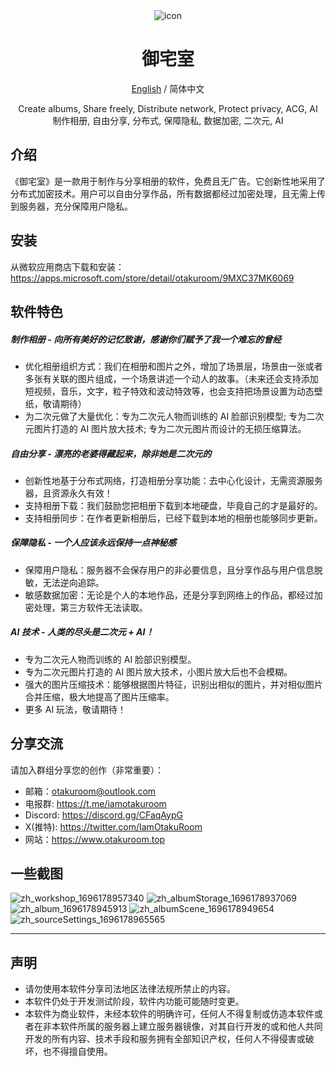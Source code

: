 <div align="center">

<img src="./assets/app_icon.ico" alt="icon"/>

# 御宅室

[English](./README.md) / 简体中文

Create albums, Share freely, Distribute network, Protect privacy, ACG, AI  
制作相册, 自由分享, 分布式, 保障隐私, 数据加密, 二次元, AI

</div>

## 介绍

《御宅室》是一款用于制作与分享相册的软件，免费且无广告。它创新性地采用了分布式加密技术。用户可以自由分享作品，所有数据都经过加密处理，且无需上传到服务器，充分保障用户隐私。

## 安装

从微软应用商店下载和安装：https://apps.microsoft.com/store/detail/otakuroom/9MXC37MK6069

## 软件特色

##### 制作相册 - 向所有美好的记忆致谢，感谢你们赋予了我一个难忘的曾经

- 优化相册组织方式：我们在相册和图片之外，增加了场景层，场景由一张或者多张有关联的图片组成，一个场景讲述一个动人的故事。（未来还会支持添加短视频，音乐，文字，粒子特效和波动特效等，也会支持把场景设置为动态壁纸，敬请期待）
- 为二次元做了大量优化：专为二次元人物而训练的 AI 脸部识别模型; 专为二次元图片打造的 AI 图片放大技术; 专为二次元图片而设计的无损压缩算法。

##### 自由分享 - 漂亮的老婆得藏起来，除非她是二次元的

- 创新性地基于分布式网络，打造相册分享功能：去中心化设计，无需资源服务器，且资源永久有效！
- 支持相册下载：我们鼓励您把相册下载到本地硬盘，毕竟自己的才是最好的。
- 支持相册同步：在作者更新相册后，已经下载到本地的相册也能够同步更新。

##### 保障隐私 - 一个人应该永远保持一点神秘感

- 保障用户隐私：服务器不会保存用户的非必要信息，且分享作品与用户信息脱敏，无法逆向追踪。
- 敏感数据加密：无论是个人的本地作品，还是分享到网络上的作品，都经过加密处理，第三方软件无法读取。

##### AI 技术 - 人类的尽头是二次元 + AI！

- 专为二次元人物而训练的 AI 脸部识别模型。
- 专为二次元图片打造的 AI 图片放大技术，小图片放大后也不会模糊。
- 强大的图片压缩技术：能够根据图片特征，识别出相似的图片，并对相似图片合并压缩，极大地提高了图片压缩率。
- 更多 AI 玩法，敬请期待！

## 分享交流

请加入群组分享您的创作（非常重要）：

- 邮箱：otakuroom@outlook.com
- 电报群: https://t.me/iamotakuroom
- Discord: https://discord.gg/CFaqAypG
- X(推特): https://twitter.com/IamOtakuRoom
- 网站：https://www.otakuroom.top

## 一些截图

![zh_workshop_1696178957340](https://github.com/OtakuRoom/OtakuRoom/assets/128728619/8cb09a9f-9490-4988-b9bf-ac880c1aa2de)
![zh_albumStorage_1696178937069](https://github.com/OtakuRoom/OtakuRoom/assets/128728619/f60936a8-f19e-4e5e-9ec0-e368b34aa570)
![zh_album_1696178945913](https://github.com/OtakuRoom/OtakuRoom/assets/128728619/fee5c3c4-7eaf-45b9-b948-b4755e6c1f5c)
![zh_albumScene_1696178949654](https://github.com/OtakuRoom/OtakuRoom/assets/128728619/e47ffa4e-cdbd-4eb3-91c8-7ea0a4a9397c)
![zh_sourceSettings_1696178965565](https://github.com/OtakuRoom/OtakuRoom/assets/128728619/bddbc730-4544-40b2-ade8-24e818bb73cb)

---

## 声明

- 请勿使用本软件分享司法地区法律法规所禁止的内容。
- 本软件仍处于开发测试阶段，软件内功能可能随时变更。
- 本软件为商业软件，未经本软件的明确许可，任何人不得复制或仿造本软件或者在非本软件所属的服务器上建立服务器镜像，对其自行开发的或和他人共同开发的所有内容、技术手段和服务拥有全部知识产权，任何人不得侵害或破坏，也不得擅自使用。

